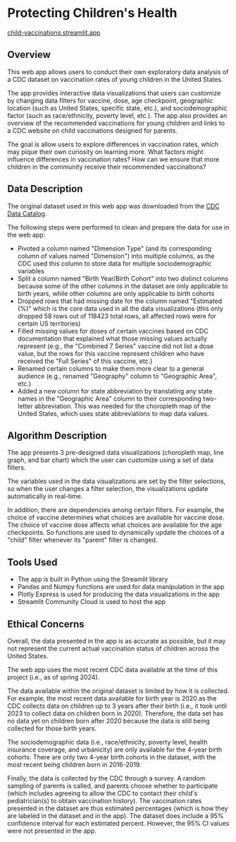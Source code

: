 # Protecting Children's Health

[child-vaccinations.streamlit.app](https://child-vaccinations.streamlit.app/)

## Overview

This web app allows users to conduct their own exploratory data analysis of a CDC dataset on vaccination rates of young children in the United States.

The app provides interactive data visualizations that users can customize by changing data filters for vaccine, dose, age checkpoint, geographic location (such as United States, specific state, etc.), and sociodemographic factor (such as race/ethnicity, poverty level, etc.). The app also provides an overview of the recommended vaccinations for young children and links to a CDC website on child vaccinations designed for parents.

The goal is allow users to explore differences in vaccination rates, which may pique their own curiosity on learning more. What factors might influence differences in vaccination rates? How can we ensure that more children in the community receive their recommended vaccinations?

## Data Description

The original dataset used in this web app was downloaded from the [CDC Data Catalog](https://data.cdc.gov/Child-Vaccinations/Vaccination-Coverage-among-Young-Children-0-35-Mon/fhky-rtsk/about_data). 

The following steps were performed to clean and prepare the data for use in the web app:

- Pivoted a column named "Dimension Type" (and its corresponding column of values named "Dimension") into multiple columns, as the CDC used this column to store data for multiple sociodemographic variables
- Split a column named "Birth Year/Birth Cohort" into two distinct columns because some of the other columns in the dataset are only applicable to birth years, while other columns are only applicable to birth cohorts
- Dropped rows that had missing date for the column named "Estimated (%)" which is the core data used in all the data visualizations (this only dropped 58 rows out of 118423 total rows, all affected rows were for certain US territories)
- Filled missing values for doses of certain vaccines based on CDC documentation that explained what those missing values actually represent (e.g., the "Combined 7 Series" vaccine did not list a dose value, but the rows for this vaccine represent children who have received the "Full Series" of this vaccine, etc.)
- Renamed certain columns to make them more clear to a general audience (e.g., renamed "Geography" column to "Geographic Area", etc.)
- Added a new column for state abbreviation by translating any state names in the "Geographic Area" column to their corresponding two-letter abbreviation. This was needed for the choropleth map of the United States, which uses state abbreviations to map data values.

## Algorithm Description

The app presents 3 pre-designed data visualizations (choropleth map, line graph, and bar chart) which the user can customize using a set of data filters.

The variables used in the data visualizations are set by the filter selections, so when the user changes a filter selection, the visualizations update automatically in real-time.

In addition, there are dependencies among certain filters. For example, the choice of vaccine determines what choices are available for vaccine dose. The choice of vaccine dose affects what choices are available for the age checkpoints. So functions are used to dynamically update the choices of a "child" filter whenever its "parent" filter is changed.

## Tools Used

- The app is built in Python using the Streamlit library
- Pandas and Numpy functions are used for data manipulation in the app
- Plotly Express is used for producing the data visualizations in the app
- Streamlit Community Cloud is used to host the app

## Ethical Concerns

Overall, the data presented in the app is as accurate as possible, but it may not represent the current actual vaccination status of children across the United States.

The web app uses the most recent CDC data available at the time of this project (i.e., as of spring 2024).

The data available within the original dataset is limited by how it is collected. For example, the most recent data available for birth year is 2020 as the CDC collects data on children up to 3 years after their birth (i.e., it took until 2023 to collect data on children born in 2020). Therefore, the data set has no data yet on children born after 2020 because the data is still being collected for those birth years.

The sociodemographic data (i.e., race/ethnicity, poverty level, health insurance coverage, and urbanicity) are only available for the 4-year birth cohorts. There are only two 4-year birth cohorts in the dataset, with the most recent being children born in 2016-2019.

Finally, the data is collected by the CDC through a survey. A random sampling of parents is called, and parents choose whether to participate (which includes agreeing to allow the CDC to contact their child's pediatrician(s) to obtain vaccination history). The vaccination rates presented in the dataset are thus estimated percentages (which is how they are labeled in the dataset and in the app). The dataset does include a 95% confidence interval for each estimated percent. However, the 95% CI values were not presented in the app.